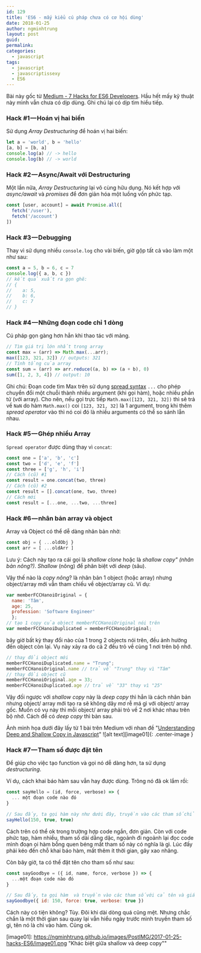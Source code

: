 ```yaml
---
id: 129
title: 'ES6 - mấy kiểu cú pháp chưa có cơ hội dùng'
date: 2018-01-25
author: ngminhtrung
layout: post
guid: 
permalink: 
categories:
  - javascript
tags:
  - javascript
  - javascriptissexy
  - ES6
---
```


Bài này gốc từ [Medium - 7 Hacks for ES6 Developers](https://medium.com/dailyjs/7-hacks-for-es6-developers-4e24ff425d0b). Hầu hết mấy kỹ thuật này mình vẫn chưa có dịp dùng. Ghi chú lại có dịp tìm hiểu tiếp. 

### Hack #1 — Hoán vị hai biến
Sử dụng *Array Destructuring* để hoán vị hai biến:
```js
let a = 'world', b = 'hello'
[a, b] = [b, a]
console.log(a) // -> hello
console.log(b) // -> world
```

### Hack #2 — Async/Await với Destructuring
Một lần nữa, *Array Destructuring* lại vô cùng hữu dụng. Nó kết hợp với *async/await* và *promises* để đơn giản hóa một luồng vốn phức tạp.
```js
const [user, account] = await Promise.all([
  fetch('/user'),
  fetch('/account')
])
```
### Hack #3 — Debugging
Thay vì sử dụng nhiều `console.log` cho vài biến, giờ gộp tất cả vào làm một như sau:
```js
const a = 5, b = 6, c = 7
console.log({ a, b, c })
// kết quả xuất ra gọn ghẽ:
// {
//    a: 5,
//    b: 6,
//    c: 7
// }
```
### Hack #4 — Những đoạn code chỉ 1 dòng
Cú pháp gọn gàng hơn hẳn khi thao tác với mảng.
```js
// Tìm giá trị lớn nhất trong array
const max = (arr) => Math.max(...arr);
max([123, 321, 32]) // outputs: 321
// Tính tổng của array
const sum = (arr) => arr.reduce((a, b) => (a + b), 0)
sum([1, 2, 3, 4]) // output: 10
```

Ghi chú: Đoạn code tìm Max trên sử dụng [spread syntax](https://developer.mozilla.org/en-US/docs/Web/JavaScript/Reference/Operators/Spread_operator) `...` cho phép chuyển đổi một chuỗi thành nhiều argument (khi gọi hàm), hoặc nhiều phần tử (với array). Cho nên, nếu gọi trực tiếp `Math.max([123, 321, 32])` thì sẽ trả về `NaN` do hàm `Math.max()` coi `[123, 321, 32]` là 1 argument, trong khi thêm *spread operator* vào thì nó coi đó là nhiều arguments có thể so sánh lẫn nhau.

###  Hack #5 — Ghép nhiều Array
`Spread operator` được dùng thay vì `concat`:
```js
const one = ['a', 'b', 'c']
const two = ['d', 'e', 'f']
const three = ['g', 'h', 'i']
// Cách (cũ) #1
const result = one.concat(two, three)
// Cách (cũ) #2
const result = [].concat(one, two, three)
// Cách mới
const result = [...one, ...two, ...three]
```

### Hack #6 — nhân bản array và object
Array và Object có thể dễ dàng nhân bản nhờ:
```js
const obj = { ...oldObj }
const arr = [ ...oldArr ]
```
Lưu ý: Cách này tạo ra cái gọi là *shallow clone* hoặc là *shallow copy" (nhân bản nông?)*. *Shallow* (nông) để phân biệt với *deep* (sâu). 

Vậy thế nào là *copy nông*? là nhân bản 1 object (hoặc array) nhưng object/array mới vẫn tham chiếu về object/array cũ. Ví dụ:
```js
var memberFCCHanoiOriginal = {
  name: 'Tâm', 
  age: 25, 
  profession: 'Software Engineer'
  };
// tạo 1 copy của object memberFCCHanoiOriginal nói trên
var memberFCCHanoiDuplicated = memberFCCHanoiOriginal;
```
bây giờ bất kỳ thay đổi nào của 1 trong 2 objects nói trên, đều ảnh hưởng đến object còn lại. Vụ này xảy ra do cả 2 đều trỏ về cùng 1 nơi trên bộ nhớ.
```js
// thay đổi object mới
memberFCCHanoiDuplicated.name = "Trung";
memberFCCHanoiOriginal.name // trả về "Trung" thay vì "Tâm"
// thay đổi object cũ
memberFCCHanoiOriginal.age = 33;
memberFCCHanoiDuplicated.age // trả về "33" thay vì "25"
```
Vậy đối ngược với *shallow copy* này là *deep copy* thì hẳn là cách nhân bản nhưng object/ array mới tạo ra sẽ không dây mơ rễ má gì với object/ array gốc. Muốn có vụ này thì mỗi object/ array phải trỏ về 2 nơi khác nhau trên bộ nhớ. Cách để có *deep copy* thì bàn sau. 

Ảnh minh họa dưới đây lấy từ 1 bài trên Medium với nhan đề "[Understanding Deep and Shallow Copy in Javascript](https://we-are.bookmyshow.com/understanding-deep-and-shallow-copy-in-javascript-13438bad941c)"
![alt text][image01]{: .center-image }

### Hack #7 — Tham số được đặt tên

Để giúp cho việc tạo function và gọi nó dễ dàng hơn, ta sử dụng *destructuring*.

Ví dụ, cách khai báo hàm sau vẫn hay được dùng. Trông nó đã ok lắm rồi:
```js
const sayHello = (id, force, verbose) => {
  ... một đoạn code nào đó
}

// Sau đấy, ta gọi hàm này như dưới đây, truyền vào các tham sốchỉ là giá trị
sayHello(150, true, true)
```
Cách trên có thể ok trong trường hợp code ngắn, đơn giản. Còn với code phức tạp, hàm nhiều, tham số dài dằng dặc, ngoảnh đi ngoảnh lại đọc code mình đoạn ọi hàm bỗng quen béng mất tham số này có nghĩa là gì. Lúc đấy phải kéo đến chỗ khai báo hàm, mất thêm ít thời gian, gây xao nhãng.

Còn bây giờ, ta có thể đặt tên cho tham số như sau:

```js
const sayGoodbye = ({ id, name, force, verbose }) => {
  ...một đoạn code nào đó
}

// Sau đấy, ta gọi hàm  và truyền vào các tham sốvới cả tên và giá trị
sayGoodbye({ id: 150, force: true, verbose: true })
```
Cách này có tiện không? Tùy. Đôi khi dài dòng quá cũng mệt. Nhưng chắc chắn là một thời gian sau quay lại vẫn hiểu ngày trước mình truyền tham số gì, tên nó là chi vào hàm. Cũng ok. 

[image01]: https://ngminhtrung.github.io/images/PostIMG/2017-01-25-hacks-ES6/image01.png "Khác biệt giữa shallow và deep copy""
